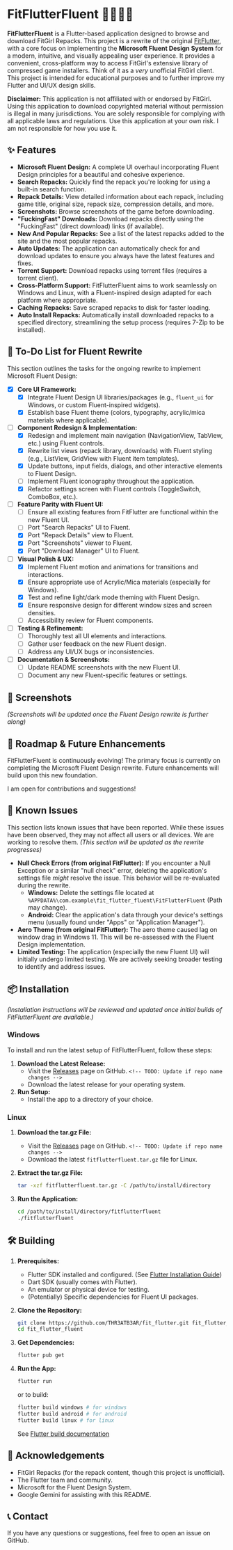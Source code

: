# FitFlutterFluent 🏋️‍♀️🦋✨

<!-- | [![Crowdin](https://badges.crowdin.net/fit-flutter/localized.svg)](https://crowdin.com/project/fit-flutter)  | [![GitHub release (latest by date)](https://img.shields.io/github/v/release/THR3ATB3AR/fit_flutter)](https://github.com/THR3ATB3AR/fit_flutter/releases/latest)  | [![GitHub downloads](https://img.shields.io/github/downloads/THR3ATB3AR/fit_flutter/latest/total)](https://github.com/THR3ATB3AR/fit_flutter/releases/latest)  | [![GitHub forks](https://img.shields.io/github/forks/THR3ATB3AR/fit_flutter)](https://github.com/THR3ATB3AR/fit_flutter/forks)  | [![GitHub stars](https://img.shields.io/github/stars/THR3ATB3AR/fit_flutter)](https://github.com/THR3ATB3AR/fit_flutter/stargazers) |
| ---------------------------------------------------------------------------------------------------------------------------------------------------------------- | --------------------------------------------------------------------------------------------------------------------------------------------------------------------------------------------------------- | ------------------------------------------------------------------------------------------------------------------------------------------------------------------------------------------------------- | ------------------------------------------------------------------------------------------------------------------------------------------------------------------------ | ----------------------------------------------------------------------------------------------------------------------------------------------------------------------------- | -->

**FitFlutterFluent** is a Flutter-based application designed to browse and download FitGirl Repacks. This project is a rewrite of the original [FitFlutter](https://github.com/THR3ATB3AR/fit_flutter), with a core focus on implementing the **Microsoft Fluent Design System** for a modern, intuitive, and visually appealing user experience. It provides a convenient, cross-platform way to access FitGirl's extensive library of compressed game installers. Think of it as a *very* unofficial FitGirl client. This project is intended for educational purposes and to further improve my Flutter and UI/UX design skills.

**Disclaimer:** This application is not affiliated with or endorsed by FitGirl. Using this application to download copyrighted material without permission is illegal in many jurisdictions. You are solely responsible for complying with all applicable laws and regulations. Use this application at your own risk. I am not responsible for how you use it.

## ✨ Features

* **Microsoft Fluent Design:** A complete UI overhaul incorporating Fluent Design principles for a beautiful and cohesive experience.
* **Search Repacks:** Quickly find the repack you're looking for using a built-in search function.
* **Repack Details:** View detailed information about each repack, including game title, original size, repack size, compression details, and more.
* **Screenshots:** Browse screenshots of the game before downloading.
* **"FuckingFast" Downloads:** Download repacks directly using the "FuckingFast" (direct download) links (if available).
* **New And Popular Repacks:** See a list of the latest repacks added to the site and the most popular repacks.
* **Auto Updates:** The application can automatically check for and download updates to ensure you always have the latest features and fixes.
* **Torrent Support:** Download repacks using torrent files (requires a torrent client).
* **Cross-Platform Support:** FitFlutterFluent aims to work seamlessly on Windows and Linux, with a Fluent-inspired design adapted for each platform where appropriate.
* **Caching Repacks:** Save scraped repacks to disk for faster loading.
* **Auto Install Repacks:** Automatically install downloaded repacks to a specified directory, streamlining the setup process (requires 7-Zip to be installed).

## 📝 To-Do List for Fluent Rewrite

This section outlines the tasks for the ongoing rewrite to implement Microsoft Fluent Design:

* [X] **Core UI Framework:**
  * [X] Integrate Fluent Design UI libraries/packages (e.g., `fluent_ui` for Windows, or custom Fluent-inspired widgets).
  * [X] Establish base Fluent theme (colors, typography, acrylic/mica materials where applicable).
* [ ] **Component Redesign & Implementation:**
  * [X] Redesign and implement main navigation (NavigationView, TabView, etc.) using Fluent controls.
  * [X] Rewrite list views (repack library, downloads) with Fluent styling (e.g., ListView, GridView with Fluent item templates).
  * [X] Update buttons, input fields, dialogs, and other interactive elements to Fluent Design.
  * [ ] Implement Fluent iconography throughout the application.
  * [X] Refactor settings screen with Fluent controls (ToggleSwitch, ComboBox, etc.).
* [ ] **Feature Parity with Fluent UI:**
  * [ ] Ensure all existing features from FitFlutter are functional within the new Fluent UI.
  * [ ] Port "Search Repacks" UI to Fluent.
  * [X] Port "Repack Details" view to Fluent.
  * [X] Port "Screenshots" viewer to Fluent.
  * [X] Port "Download Manager" UI to Fluent.
* [ ] **Visual Polish & UX:**
  * [X] Implement Fluent motion and animations for transitions and interactions.
  * [X] Ensure appropriate use of Acrylic/Mica materials (especially for Windows).
  * [X] Test and refine light/dark mode theming with Fluent Design.
  * [X] Ensure responsive design for different window sizes and screen densities.
  * [ ] Accessibility review for Fluent components.
* [ ] **Testing & Refinement:**
  * [ ] Thoroughly test all UI elements and interactions.
  * [ ] Gather user feedback on the new Fluent design.
  * [ ] Address any UI/UX bugs or inconsistencies.
* [ ] **Documentation & Screenshots:**
  * [ ] Update README screenshots with the new Fluent UI.
  * [ ] Document any new Fluent-specific features or settings.

## 📸 Screenshots

*(Screenshots will be updated once the Fluent Design rewrite is further along)*

<!--
![Alt text](images/readme/1.png?raw=true "Home Page")
![Alt text](images/readme/2.png?raw=true "Repack Library")
![Alt text](images/readme/3.png?raw=true "Repack Screenshots")
![Alt text](images/readme/4.png?raw=true "Download Manager")
![Alt text](images/readme/5.png?raw=true "Settings")
-->

## 🚀 Roadmap & Future Enhancements

FitFlutterFluent is continuously evolving! The primary focus is currently on completing the Microsoft Fluent Design rewrite. Future enhancements will build upon this new foundation.

I am open for contributions and suggestions!

## 🐛 Known Issues

This section lists known issues that have been reported. While these issues have been observed, they may not affect all users or all devices. We are working to resolve them. *(This section will be updated as the rewrite progresses)*

* **Null Check Errors (from original FitFlutter):** If you encounter a Null Exception or a similar "null check" error, deleting the application's settings file *might* resolve the issue. This behavior will be re-evaluated during the rewrite.
  * **Windows:** Delete the settings file located at `%APPDATA%\com.example\fit_flutter_fluent\FitFlutterFluent` (Path may change).
  * **Android:** Clear the application's data through your device's settings menu (usually found under "Apps" or "Application Manager").
* **Aero Theme (from original FitFlutter):** The aero theme caused lag on window drag in Windows 11. This will be re-assessed with the Fluent Design implementation.
* **Limited Testing:** The application (especially the new Fluent UI) will initially undergo limited testing. We are actively seeking broader testing to identify and address issues.

## 📦 Installation

*(Installation instructions will be reviewed and updated once initial builds of FitFlutterFluent are available.)*

### Windows

To install and run the latest setup of FitFlutterFluent, follow these steps:

1. **Download the Latest Release:**
   * Visit the [Releases](https://github.com/THR3ATB3AR/fit_flutter/releases/latest) page on GitHub. `<!-- TODO: Update if repo name changes -->`
   * Download the latest release for your operating system.
2. **Run Setup:**
   * Install the app to a directory of your choice.

### Linux

1. **Download the tar.gz File:**

   * Visit the [Releases](https://github.com/THR3ATB3AR/fit_flutter/releases/latest) page on GitHub. `<!-- TODO: Update if repo name changes -->`
   * Download the latest `fitflutterfluent.tar.gz` file for Linux.
2. **Extract the tar.gz File:**

   ```bash
   tar -xzf fitflutterfluent.tar.gz -C /path/to/install/directory
   ```
3. **Run the Application:**

   ```bash
   cd /path/to/install/directory/fitflutterfluent
   ./fitflutterfluent
   ```

## 🛠️ Building

1. **Prerequisites:**

   * Flutter SDK installed and configured. (See [Flutter Installation Guide](https://docs.flutter.dev/get-started/install))
   * Dart SDK (usually comes with Flutter).
   * An emulator or physical device for testing.
   * (Potentially) Specific dependencies for Fluent UI packages.
2. **Clone the Repository:**

   ```bash
   git clone https://github.com/THR3ATB3AR/fit_flutter.git fit_flutter_fluent <!-- TODO: Update if repo name changes, or clone to a new directory name -->
   cd fit_flutter_fluent
   ```
3. **Get Dependencies:**

   ```bash
   flutter pub get
   ```
4. **Run the App:**

   ```bash
   flutter run
   ```

   or to build:

   ```bash
   flutter build windows # for windows
   flutter build android # for android
   flutter build linux # for linux
   ```

   See [Flutter build documentation](https://docs.flutter.dev/deployment/build-guides)

## 🙏 Acknowledgements

* FitGirl Repacks (for the repack content, though this project is unofficial).
* The Flutter team and community.
* Microsoft for the Fluent Design System.
* Google Gemini for assisting with this README.

## 📞 Contact

If you have any questions or suggestions, feel free to open an issue on GitHub.
